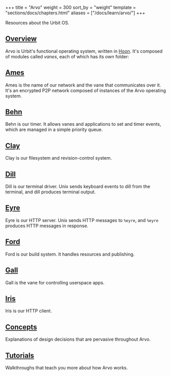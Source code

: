 +++
title = "Arvo"
weight = 300
sort_by = "weight"
template = "sections/docs/chapters.html"
aliases = ["/docs/learn/arvo/"]
+++

Resources about the Urbit OS.

## [Overview](@/docs/arvo/overview.md)

Arvo is Urbit's functional operating system, written in [Hoon](@/docs/hoon/hoon-school/_index.md). It's composed of modules called _vanes_, each of which has its own folder:

## [Ames](@/docs/arvo/ames/ames.md)

Ames is the name of our network and the vane that communicates over it. It's an encrypted P2P network composed of instances of the Arvo operating system.

## [Behn](@/docs/arvo/behn/behn.md)

Behn is our timer. It allows vanes and applications to set and timer events, which are managed in a simple priority queue.

## [Clay](@/docs/arvo/clay/clay.md)

Clay is our filesystem and revision-control system.

## [Dill](@/docs/arvo/dill/dill.md)

Dill is our terminal driver. Unix sends keyboard events to dill from the terminal, and dill produces terminal output.

## [Eyre](@/docs/arvo/eyre/eyre.md)

Eyre is our HTTP server. Unix sends HTTP messages to `%eyre`, and `%eyre` produces HTTP messages in response.

## [Ford](@/docs/arvo/ford/ford.md)

Ford is our build system. It handles resources and publishing.

## [Gall](@/docs/arvo/gall/overview.md)

Gall is the vane for controlling userspace apps.

## [Iris](@/docs/arvo/iris/iris.md)

Iris is our HTTP client.

## [Concepts](@/docs/arvo/concepts/_index.md)

Explanations of design decisions that are pervasive throughout Arvo.

## [Tutorials](@/docs/arvo/tutorials/_index.md)

Walkthroughs that teach you more about how Arvo works.


